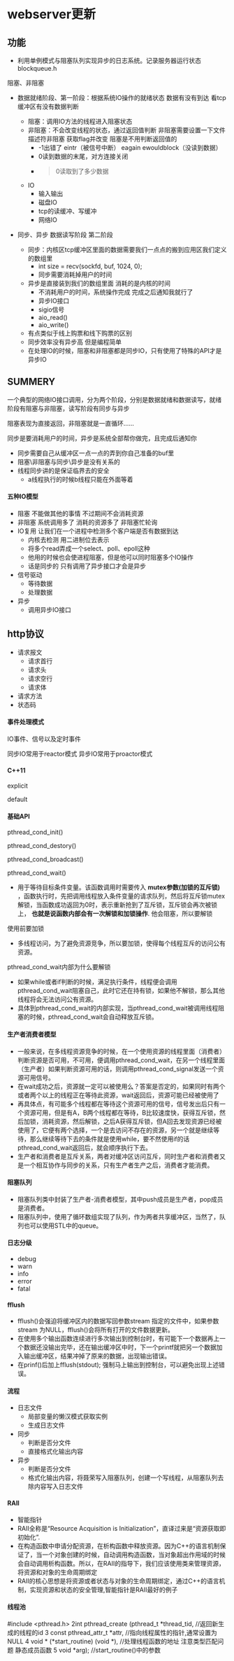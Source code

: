 # webserver更新

## 功能
* 利用单例模式与阻塞队列实现异步的日志系统。记录服务器运行状态 blockqueue.h




阻塞、非阻塞
* 数据就绪阶段、第一阶段：根据系统IO操作的就绪状态   数据有没有到达  看tcp缓冲区有没有数据判断
  * 阻塞：调用IO方法的线程进入阻塞状态
  * 非阻塞：不会改变线程的状态，通过返回值判断  非阻塞需要设置一下文件描述符非阻塞  获取flag并改变  阻塞是不用判断返回值的
    * -1出错了  eintr（被信号中断）  eagain  ewouldblock（没读到数据）
    * 0读到数据的末尾，对方连接关闭  
    * >0读取到了多少数据
  * IO
    * 输入输出
    * 磁盘IO
    * tcp的读缓冲、写缓冲
    * 网络IO

* 同步、异步  数据读写阶段  第二阶段
  * 同步：内核区tcp缓冲区里面的数据需要我们一点点的搬到应用区我们定义的数组里
    * int size = recv(sockfd, buf, 1024, 0);
    * 同步需要消耗掉用户的时间
  * 异步是直接装到我们的数组里面  消耗的是内核的时间
    * 不消耗用户的时间，系统操作完成  完成之后通知我就行了
    * 异步IO接口
    * sigio信号
    * aio_read()
    * aio_write()
  * 有点类似于线上购票和线下购票的区别
  * 同步效率没有异步高  但是编程简单
  * 在处理IO的时候，阻塞和非阻塞都是同步IO，只有使用了特殊的API才是异步IO

## SUMMERY

一个典型的网络IO接口调用，分为两个阶段，分别是数据就绪和数据读写，就绪阶段有阻塞与非阻塞，读写阶段有同步与异步

阻塞表现为直接返回，非阻塞就是一直循环……

同步是要消耗用户的时间，异步是系统全部帮你做完，且完成后通知你

* 同步需要自己从缓冲区一点一点的弄到你自己准备的buf里
* 阻塞\非阻塞与同步\异步是没有关系的
* 线程同步讲的是保证临界去的安全
  * a线程执行的时候b线程只能在外面等着



#### 五种IO模型

* 阻塞  不能做其他的事情  不过期间不会消耗资源
* 非阻塞  系统调用多了  消耗的资源多了  非阻塞忙轮询
* IO复用  让我们在一个进程中检测多个客户端是否有数据到达
  * 内核去检测  用二进制位去表示
  * 将多个read弄成一个select、poll、epoll这种
  * 他用的时候也会使进程阻塞，但是他可以同时阻塞多个IO操作
  * 话是同步的  只有调用了异步接口才会是异步
* 信号驱动
  * 等待数据
  * 处理数据
* 异步
  * 调用异步IO接口 



## http协议

* 请求报文
  * 请求首行
  * 请求头
  * 请求空行
  * 请求体
* 请求方法
* 状态码



#### 事件处理模式

IO事件、信号以及定时事件

同步IO常用于reactor模式  异步IO常用于proactor模式



#### C++11

explicit

default



#### 基础API

pthread_cond_init()

pthread_cond_destory()

pthread_cond_broadcast()

pthread_cond_wait() 

* 用于等待目标条件变量。该函数调用时需要传入 **mutex参数(加锁的互斥锁)** ，函数执行时，先把调用线程放入条件变量的请求队列，然后将互斥锁mutex解锁，当函数成功返回为0时，表示重新抢到了互斥锁，互斥锁会再次被锁上， **也就是说函数内部会有一次解锁和加锁操作**.   他会阻塞，所以要解锁

使用前要加锁

* 多线程访问，为了避免资源竞争，所以要加锁，使得每个线程互斥的访问公有资源。

pthread_cond_wait内部为什么要解锁

* 如果while或者if判断的时候，满足执行条件，线程便会调用pthread_cond_wait阻塞自己，此时它还在持有锁，如果他不解锁，那么其他线程将会无法访问公有资源。
* 具体到pthread_cond_wait的内部实现，当pthread_cond_wait被调用线程阻塞的时候，pthread_cond_wait会自动释放互斥锁。

#### 生产者消费者模型

* 一般来说，在多线程资源竞争的时候，在一个使用资源的线程里面（消费者）判断资源是否可用，不可用，便调用pthread_cond_wait，在另一个线程里面（生产者）如果判断资源可用的话，则调用pthread_cond_signal发送一个资源可用信号。
* 在wait成功之后，资源就一定可以被使用么？答案是否定的，如果同时有两个或者两个以上的线程正在等待此资源，wait返回后，资源可能已经被使用了
* 再具体点，有可能多个线程都在等待这个资源可用的信号，信号发出后只有一个资源可用，但是有A，B两个线程都在等待，B比较速度快，获得互斥锁，然后加锁，消耗资源，然后解锁，之后A获得互斥锁，但A回去发现资源已经被使用了，它便有两个选择，一个是去访问不存在的资源，另一个就是继续等待，那么继续等待下去的条件就是使用while，要不然使用if的话pthread_cond_wait返回后，就会顺序执行下去。
* 生产者和消费者是互斥关系，两者对缓冲区访问互斥，同时生产者和消费者又是一个相互协作与同步的关系，只有生产者生产之后，消费者才能消费。

#### 阻塞队列

* 阻塞队列类中封装了生产者-消费者模型，其中push成员是生产者，pop成员是消费者。
* 阻塞队列中，使用了循环数组实现了队列，作为两者共享缓冲区，当然了，队列也可以使用STL中的queue。

#### 日志分级

* debug
* warn
* info
* error
* fatal

#### fflush

* fflush()会强迫将缓冲区内的数据写回参数stream 指定的文件中，如果参数stream 为NULL，fflush()会将所有打开的文件数据更新。
* 在使用多个输出函数连续进行多次输出到控制台时，有可能下一个数据再上一个数据还没输出完毕，还在输出缓冲区中时，下一个printf就把另一个数据加入输出缓冲区，结果冲掉了原来的数据，出现输出错误。
* 在prinf()后加上fflush(stdout); 强制马上输出到控制台，可以避免出现上述错误。

#### 流程

* 日志文件
  * 局部变量的懒汉模式获取实例
  * 生成日志文件
* 同步
  * 判断是否分文件
  * 直接格式化输出内容
* 异步
  * 判断是否分文件
  * 格式化输出内容，将聂荣写入阻塞队列，创建一个写线程，从阻塞队列去除内容写入日志文件

#### RAII

* 智能指针
* RAII全称是“Resource Acquisition is Initialization”，直译过来是“资源获取即初始化”.
* 在构造函数中申请分配资源，在析构函数中释放资源。因为C++的语言机制保证了，当一个对象创建的时候，自动调用构造函数，当对象超出作用域的时候会自动调用析构函数。所以，在RAII的指导下，我们应该使用类来管理资源，将资源和对象的生命周期绑定
* RAII的核心思想是将资源或者状态与对象的生命周期绑定，通过C++的语言机制，实现资源和状态的安全管理,智能指针是RAII最好的例子

#### 线程池

\#include <pthread.h>
2int pthread_create (pthread_t *thread_tid,         //返回新生成的线程的id
3          					      const pthread_attr_t *attr,     //指向线程属性的指针,通常设置为NULL
4          				          void * (*start_routine) (void *),  //处理线程函数的地址    注意类型匹配问题  静态成员函数
5          						  void *arg);             //start_routine()中的参数
